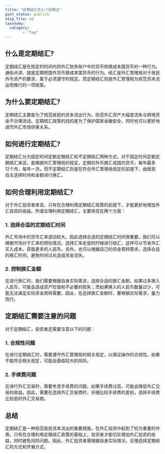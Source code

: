 ```yaml
---
title: "定期结汇怎么个定期法"
post_status: publish
skip_file: no
taxonomy:
  category:
        - "faq"
---
```


## 什么是定期结汇?

定期结汇是在规定的时间内将外汇财务账户中的货币转换成本国货币的一种行为。通俗点讲，就是定期把国外货币换成本国货币的行为。结汇是外汇管理局对于居民外币资产的要求，属于必须遵守的规定。而定期结汇则是外汇管理局为规范资本流出而推行的一项政策。

## 为什么要定期结汇?

定期结汇主要是为了规范居民的资本流出行为，防范外汇资产大幅度流失与跨境资金不合理流动。定期结汇政策的目的是为了保护国家金融安全，同时也可以更好地调节外汇市场供需关系。

## 如何进行定期结汇?

定期结汇分为固定时间定额定期结汇和不定期结汇两种方式。对于固定时间定额定期结汇来说，是根据外汇管理局的规定，定期将外币换汇成国内货币，每年最多12个月，每年一次。而不定期结汇则是在符合外汇管理局规定的前提下，由居民自主选择时间和金额进行换汇。

## 如何合理利用定期结汇?

对于外汇投资者来说，只有在合理利用定期结汇政策的前提下，才能更好地增加外汇投资的收益。所谓合理利用定期结汇，主要体现在两个方面：

### 1\. 选择合适的定期结汇时间

外汇市场中的货币汇率波动较大，因此选择合适的定期结汇时间很重要。我们可以根据市场对于汇率的预估情况，选择汇率走低的时候进行结汇，这样可以节省外汇买入成本，获取更多的人民币。另外，也可以根据自己的资金周转需求，选择合适的换汇时间，避免时间过长造成资金流失。

### 2\. 控制换汇金额

在进行换汇时，我们需要根据自身实际需求，选择合适的换汇金额。如果过多换入人民币，可能会造成资产贬值和不必要的损失；而如果换入的人民币数量过少，可能无法满足实际资金周转需要。因此，在选择换汇金额时，要根据实际需求，量力而行。

## 定期结汇需要注意的问题

对于定期结汇，投资者还需要注意以下的问题：

### 1\. 合规性问题

在进行定期结汇时，需要遵守外汇管理局的相关规定，以保证操作的合规性。如果不能符合相关规定，可能会面临较大的风险。

### 2\. 手续费问题

在进行外汇交易时，需要考虑手续费的问题。如果手续费过高，可能会降低外汇交易的收益。因此，需要在选择外汇交易商时，仔细比较手续费的差别，选择手续费比较低的外汇交易商。

## 总结

定期结汇是一种规范居民资本流出的重要措施，在外汇投资中起到了较为重要的作用。只有在合理利用定期结汇政策的基础上，投资者才能切实增加外汇投资的收益，同时避免风险问题。因此，外汇投资者需根据自身实际情况，合理选择定期结汇的方式和开展方式。
